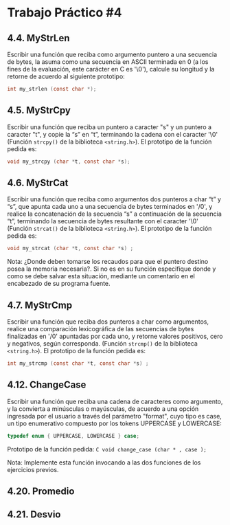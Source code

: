 # Trabajo Práctico #4

## 4.4. MyStrLen

Escribir una función que reciba como argumento puntero a una secuencia de bytes, la asuma como una secuencia en ASCII terminada en 0 (a los fines de la evaluación, este carácter en C es '\0'), calcule su longitud y la retorne de acuerdo al siguiente prototipo:
```C 
int my_strlen (const char *);
```

## 4.5. MyStrCpy

Escribir una función que reciba un puntero a caracter "s" y un puntero a caracter "t", y copie la “s” en “t”, terminando la cadena con el caracter '\0' (Función `strcpy()` de la biblioteca `<string.h>`). El prototipo de la función pedida es:

```C 
void my_strcpy (char *t, const char *s);
```

## 4.6. MyStrCat 

Escribir una función que reciba como argumentos dos punteros a char “t” y “s”, que apunta cada uno a una secuencia de bytes terminados en '/0', y realice la concatenación de la secuencia “s” a continuación de la secuencia “t”, terminando la secuencia de bytes resultante con el caracter '\0' (Función `strcat()` de la biblioteca `<string.h>`). El prototipo de la función pedida es:

```C 
void my_strcat (char *t, const char *s) ;
```

Nota: ¿Donde deben tomarse los recaudos para que el puntero destino posea la memoria necesaria?. Si no es en su función especifique donde y como se debe salvar esta situación, mediante un comentario en el encabezado de su programa fuente.

## 4.7. MyStrCmp

Escribir una función que reciba dos punteros a char como argumentos, realice una comparación lexicográfica de las secuencias de bytes finalizadas en '/0' apuntadas por cada uno, y retorne valores positivos, cero y negativos, según corresponda. (Función `strcmp()` de la biblioteca `<string.h>`). El prototipo de la función pedida es:

```C 
int my_strcmp (const char *t, const char *s) ;
```

## 4.12. ChangeCase

Escribir una función que reciba una cadena de caracteres como argumento, y la convierta a minúsculas o mayúsculas, de acuerdo a una opción ingresada por el usuario a través del parámetro "format", cuyo tipo es case, un tipo enumerativo compuesto por los tokens UPPERCASE y LOWERCASE:

```C 
typedef enum { UPPERCASE, LOWERCASE } case;
```

Prototipo de la función pedida: ```C
void change_case (char * , case ); ```

Nota: Implemente esta función invocando a las dos funciones de los ejercicios previos.

## 4.20. Promedio



## 4.21. Desvio
